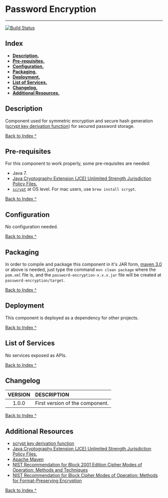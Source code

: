 # Password Encryption
---
[![Build Status](https://travis-ci.org/aaguilerav/space-filling-curves.svg?branch=master)](https://travis-ci.org/aaguilerav/space-filling-curves)

## <a id="index"></a>Index

* [**Description.**](#description)
* [**Pre-requisites.**](#preRequisites)
* [**Configuration.**](#configuration)
* [**Packaging.**](#packaging)
* [**Deployment.**](#deployment)
* [**List of Services.**](#listOfServices)
* [**Changelog.**](#changelog)
* [**Additional Resources.**](#additionalResources)

## <a id="description"/></a>Description
Component used for symmetric encryption and secure hash generation ([scrypt key derivation function](http://www.tarsnap.com/scrypt.html)) for secured password storage.

[Back to Index ^](#index)

## <a id="preRequisites"/></a>Pre-requisites
For this component to work properly, some pre-requisites are needed:
* Java 7.
* [Java Cryptography Extension (JCE) Unlimited Strength Jurisdiction Policy Files.](http://www.oracle.com/technetwork/java/javase/downloads/jce-7-download-432124.html)
* [`scrypt`](http://www.tarsnap.com/scrypt.html) at OS level. For mac users, use `brew install scrypt`.

[Back to Index ^](#index)

## <a id="configuration"/></a>Configuration
No configuration needed.

[Back to Index ^](#index)

## <a id="packaging"/></a>Packaging
In order to compile and package this component in it's JAR form, [maven 3.0](https://maven.apache.org/) or above is needed, just type the command `mvn clean package` where the `pom.xml` file is, and the `password-encryption-x.x.x.jar` file will be created at `password-encryption/target`.

[Back to Index ^](#index)

## <a id="deployment"/></a>Deployment
This component is deployed as a dependency for other projects.

[Back to Index ^](#index)

## <a id="listOfServices"></a>List of Services
No services exposed as APIs.

[Back to Index ^](#index)

## <a id="changelog"/></a>Changelog
| VERSION       | DESCRIPTION  |
|:-------------:|:-------------|
| 1.0.0         | First version of the component. |

[Back to Index ^](#index)

## <a id="additionalResources"/></a>Additional Resources

* [scrypt key derivation function](http://www.tarsnap.com/scrypt.html)
* [Java Cryptography Extension (JCE) Unlimited Strength Jurisdiction Policy Files.](http://www.oracle.com/technetwork/java/javase/downloads/jce-7-download-432124.html)
* [Apache Maven](https://maven.apache.org/)
* [NIST Recommendation for Block 2001 Edition Cipher Modes of Operation: Methods and Techniques ](http://nvlpubs.nist.gov/nistpubs/Legacy/SP/nistspecialpublication800-38a.pdf)
* [NIST Recommendation for Block Cipher Modes of Operation: Methods for Format-Preserving Encryption](http://nvlpubs.nist.gov/nistpubs/SpecialPublications/NIST.SP.800-38G.pdf)

[Back to Index ^](#index)
